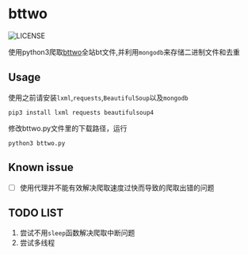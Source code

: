 # bttwo
![LICENSE](https://img.shields.io/badge/license-MIT-blue.svg)

使用python3爬取[bttwo](http://www.bttwo.com)全站bt文件,并利用`mongodb`来存储二进制文件和去重
## Usage
使用之前请安装`lxml`,`requests`,`BeautifulSoup`以及`mongodb`
```
pip3 install lxml requests beautifulsoup4
```
修改bttwo.py文件里的下载路径，运行
```
python3 bttwo.py
```
## Known issue
- [ ] 使用代理并不能有效解决爬取速度过快而导致的爬取出错的问题
## TODO LIST

1. 尝试不用`sleep`函数解决爬取中断问题
2. 尝试多线程
   ​      

